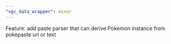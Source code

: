 ```yaml
---
"vgc_data_wrapper": minor
---
```


Feature: add paste parser that can derive Pokemon instance from pokepaste url or text
